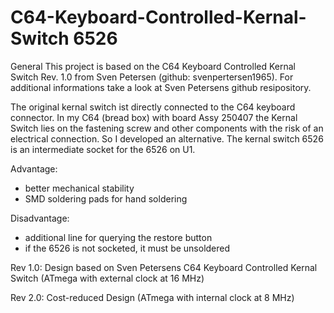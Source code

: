 # C64-Keyboard-Controlled-Kernal-Switch 6526

General
This project is based on the C64 Keyboard Controlled Kernal Switch Rev. 1.0 from Sven Petersen  (github: svenpertersen1965). For additional informations take a look at Sven Petersens github resipository. 

The original kernal switch ist directly connected to the C64 keyboard connector. In my C64 (bread box) with board Assy 250407 the Kernal Switch lies on the fastening screw and other components with the risk of an electrical connection. So I developed an alternative.
The kernal switch 6526 is an intermediate socket for the 6526 on U1.

Advantage:
- better mechanical stability
- SMD soldering pads for hand soldering

Disadvantage:
- additional line for querying the restore button
- if the 6526 is not socketed, it must be unsoldered


Rev 1.0: Design based on Sven Petersens C64 Keyboard Controlled Kernal Switch (ATmega with external clock at 16 MHz)

Rev 2.0: Cost-reduced Design (ATmega with internal clock at 8 MHz)
